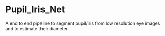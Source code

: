 # Pupil_Iris_Net
A end to end pipeline to segment pupil/iris from low resolution eye images and to estimate their diameter.
